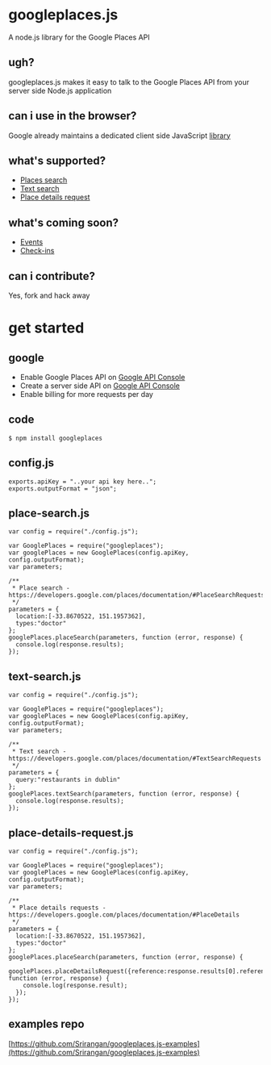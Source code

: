 googleplaces.js
===

A node.js library for the Google Places API

ugh?
---

googleplaces.js makes it easy to talk to the Google Places API from your server side Node.js application

can i use in the browser?
---

Google already maintains a dedicated client side JavaScript [library](https://developers.google.com/maps/documentation/javascript/places)

what's supported?
---

* [Places search](https://developers.google.com/places/documentation/#PlaceSearchRequests)
* [Text search](https://developers.google.com/places/documentation/#TextSearchRequests)
* [Place details request](https://developers.google.com/places/documentation/#PlaceDetails)

what's coming soon?
---

* [Events](https://developers.google.com/places/documentation/events)
* [Check-ins](https://developers.google.com/places/documentation/#PlaceCheckins)

can i contribute?
---

Yes, fork and hack away

get started
===

google
---

* Enable Google Places API on [Google API Console](https://code.google.com/apis/console)
* Create a server side API on [Google API Console](https://code.google.com/apis/console)
* Enable billing for more requests per day

code
---

    $ npm install googleplaces

config.js
---

    exports.apiKey = "..your api key here..";
    exports.outputFormat = "json";

place-search.js
---

    var config = require("./config.js");

    var GooglePlaces = require("googleplaces");
    var googlePlaces = new GooglePlaces(config.apiKey, config.outputFormat);
    var parameters;

    /**
     * Place search - https://developers.google.com/places/documentation/#PlaceSearchRequests
     */
    parameters = {
      location:[-33.8670522, 151.1957362],
      types:"doctor"
    };
    googlePlaces.placeSearch(parameters, function (error, response) {
      console.log(response.results);
    });

text-search.js
---

    var config = require("./config.js");

    var GooglePlaces = require("googleplaces");
    var googlePlaces = new GooglePlaces(config.apiKey, config.outputFormat);
    var parameters;

    /**
     * Text search - https://developers.google.com/places/documentation/#TextSearchRequests
     */
    parameters = {
      query:"restaurants in dublin"
    };
    googlePlaces.textSearch(parameters, function (error, response) {
      console.log(response.results);
    });

place-details-request.js
---

    var config = require("./config.js");

    var GooglePlaces = require("googleplaces");
    var googlePlaces = new GooglePlaces(config.apiKey, config.outputFormat);
    var parameters;

    /**
     * Place details requests - https://developers.google.com/places/documentation/#PlaceDetails
     */
    parameters = {
      location:[-33.8670522, 151.1957362],
      types:"doctor"
    };
    googlePlaces.placeSearch(parameters, function (error, response) {
      googlePlaces.placeDetailsRequest({reference:response.results[0].reference}, function (error, response) {
        console.log(response.result);
      });
    });

examples repo
---

[https://github.com/Srirangan/googleplaces.js-examples](https://github.com/Srirangan/googleplaces.js-examples)
